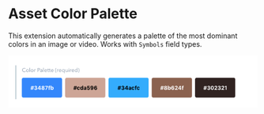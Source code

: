 # Asset Color Palette

This extension automatically generates a palette of the most dominant colors in an image or video. Works with `Symbols` field types.

<img alt="Screenshot of asset color palette extension" src="screenshot.png" width="700"/>
